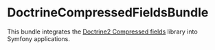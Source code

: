 DoctrineCompressedFieldsBundle
========================

This bundle integrates the [Doctrine2 Compressed fields](https://github.com/KonstantinKuklin/doctrine-compressed-fields) library
into Symfony applications.
